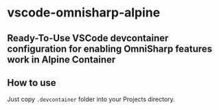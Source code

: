 # vscode-omnisharp-alpine

## Ready-To-Use VSCode devcontainer configuration for enabling OmniSharp features work in Alpine Container

## How to use

Just copy `.devcontainer` folder into your Projects directory.
